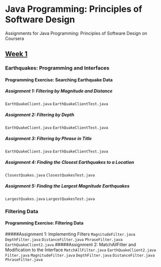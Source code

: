 # Java Programming: Principles of Software Design
Assignments for Java Programming: Principles of Software Design on Coursera

## [Week 1](https://github.com/akueisara/java-programming-principles-of-software-design/tree/master/src/assignment/week1)

### Earthquakes: Programming and Interfaces
#### Programming Exercise: Searching Earthquake Data
##### Assignment 1: Filtering by Magnitude and Distance 
<code>EarthQuakeClient.java</code> <code>EarthQuakeClientTest.java</code>
##### Assignment 2: Filtering by Depth
<code>EarthQuakeClient.java</code> <code>EarthQuakeClientTest.java</code>
##### Assignment 3: Filtering by Phrase in Title
<code>EarthQuakeClient.java</code> <code>EarthQuakeClientTest.java</code>
##### Assignment 4: Finding the Closest Earthquakes to a Location
<code>ClosestQuakes.java</code> <code>ClosestQuakesTest.java</code>
##### Assignment 5: Finding the Largest Magnitude Earthquakes
<code>LargestQuakes.java</code> <code>LargestQuakesTest.java</code>

### Filtering Data
#### Programming Exercise: Filtering Data
#####Assignment 1: Implementing Filters
<code>MagnitudeFilter.java</code> <code>DepthFilter.java</code> <code>DistanceFilter.java</code> <code>PhraseFilter.java</code> <code>EarthQuakeClient2.java</code>
#####Assignment 2: MatchAllFilter and Modification to the Interface
<code>MatchAllFilter.java</code> <code>EarthQuakeClient2.java</code> <code>Filter.java</code> <code>MagnitudeFilter.java</code> <code>DepthFilter.java</code> <code>DistanceFilter.java</code> <code>PhraseFilter.java</code>
